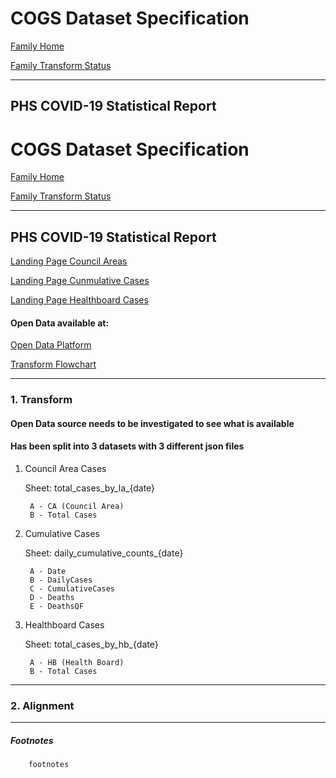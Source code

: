 # COGS Dataset Specification

[Family Home](https://gss-cogs.github.io/family-covid-19/datasets/specmenu.html)

[Family Transform Status](https://gss-cogs.github.io/family-covid-19-AIRTABLE/datasets/index.html)

------

## PHS COVID-19 Statistical Report 
# COGS Dataset Specification

[Family Home](https://gss-cogs.github.io/family-covid-19/datasets/specmenu.html)

[Family Transform Status](https://gss-cogs.github.io/family-covid-19/datasets/index.html)

------

## PHS COVID-19 Statistical Report 

[Landing Page Council Areas](https://www.opendata.nhs.scot/dataset/b318bddf-a4dc-4262-971f-0ba329e09b87/resource/e8454cf0-1152-4bcb-b9da-4343f625dfef/download/total_cases_by_la_04062020.csv)

[Landing Page Cunmulative Cases](https://www.opendata.nhs.scot/dataset/b318bddf-a4dc-4262-971f-0ba329e09b87/resource/287fc645-4352-4477-9c8c-55bc054b7e76/download/daily_cumulative_counts_04062020.csv)

[Landing Page Healthboard Cases](https://www.opendata.nhs.scot/dataset/b318bddf-a4dc-4262-971f-0ba329e09b87/resource/7fad90e5-6f19-455b-bc07-694a22f8d5dc/download/total_cases_by_hb_04062020.csv)

#### Open Data available at:

[Open Data Platform](https://www.opendata.nhs.scot/dataset/covid-19-in-scotland)

[Transform Flowchart](https://gss-cogs.github.io/family-covid-19/datasets/specflowcharts.html?PHS-COVID-19-Statistical-Report/flowchart.ttl)

--------

### 1. Transform

#### Open Data source needs to be investigated to see what is available
#### Has been split into 3 datasets with 3 different json files 	

1. Council Area Cases

	Sheet: total_cases_by_la_{date}

		A - CA (Council Area)
		B - Total Cases

2. Cumulative Cases

	Sheet: daily_cumulative_counts_{date}	

		A - Date
		B - DailyCases
		C - CumulativeCases
		D - Deaths
		E - DeathsQF


3. Healthboard Cases

	Sheet: total_cases_by_hb_{date}

		A - HB (Health Board)
		B - Total Cases
			
--------

### 2. Alignment

-----

##### Footnotes

		footnotes
